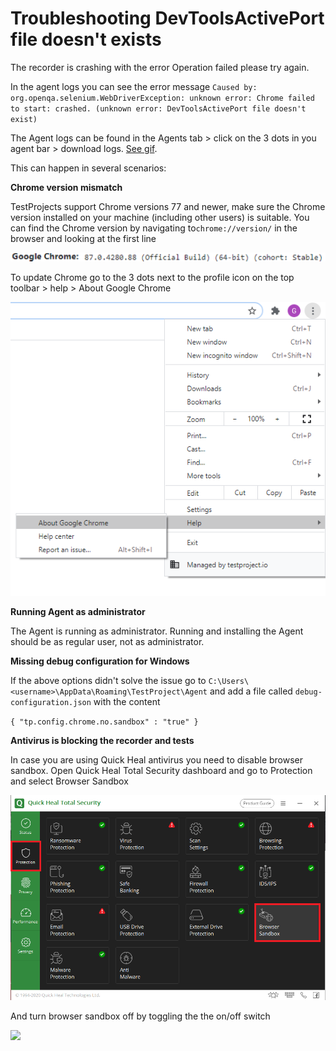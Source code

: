 # Troubleshooting DevToolsActivePort file doesn't exists

The recorder is crashing with the error Operation failed please try again.

In the agent logs you can see the error message `Caused by: org.openqa.selenium.WebDriverException: unknown error: Chrome failed to start: crashed. (unknown error: DevToolsActivePort file doesn't exist)`

The Agent logs can be found in the Agents tab &gt; click on the 3 dots in you agent bar &gt; download logs. [See gif](https://downloads.intercomcdn.com/i/o/148685195/28ed8bab622f67fe3d364baf/FkjHUZVhLW.gif).

This can happen in several scenarios:

**Chrome version mismatch**

TestProjects support Chrome versions 77 and newer, make sure the Chrome version installed on your machine \(including other users\) is suitable. You can find the Chrome version by navigating to`chrome://version/` in the browser and looking at the first line  

![](../.gitbook/assets/image%20%28227%29%20%281%29%20%281%29%20%281%29.png)

To update Chrome go to the 3 dots next to the profile icon on the top toolbar &gt; help &gt; About Google Chrome

![](../.gitbook/assets/image-1-%20%283%29%20%283%29%20%283%29%20%282%29%20%283%29.png)

**Running Agent as administrator**

The Agent is running as administrator. Running and installing the Agent should be as regular user, not as administrator.

**Missing debug configuration for Windows**

If the above options didn't solve the issue go to `C:\Users\<username>\AppData\Roaming\TestProject\Agent` and add a file called `debug-configuration.json` with the content

`{ "tp.config.chrome.no.sandbox" : "true" }`

**Antivirus is blocking the recorder and tests**

In case you are using Quick Heal antivirus you need to disable browser sandbox. Open Quick Heal Total Security dashboard and go to Protection and select Browser Sandbox

![](../.gitbook/assets/capture%20%282%29%20%282%29%20%282%29%20%282%29%20%281%29.png)

And turn browser sandbox off by toggling the the on/off switch

![](../.gitbook/assets/capture1%20%281%29.png)

 



